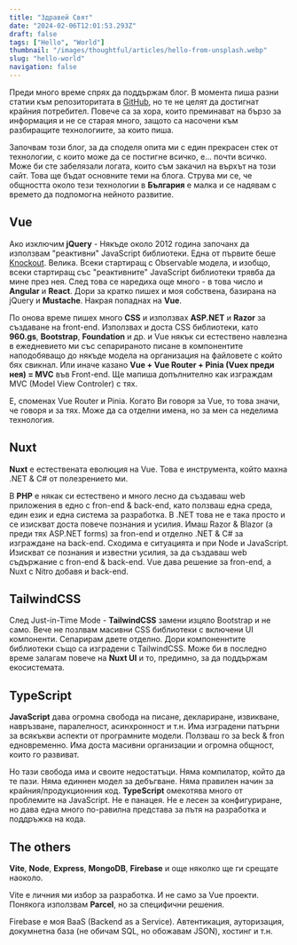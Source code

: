 ```yaml
---
title: "Здравей Свят"
date: "2024-02-06T12:01:53.293Z"
draft: false
tags: ["Hello", "World"]
thumbnail: "/images/thoughtful/articles/hello-from-unsplash.webp"
slug: "hello-world"
navigation: false
---
```


Преди много време спрях да поддържам блог. В момента пиша разни статии към репозиторитата в [GitHub](https://github.com/howbizarre), но те не целят да достигнат крайния потребител. Повече са за хора, които преминават на бързо за информация и не се старая много, защото са насочени към разбиращите технологиите, за които пиша.

<!--more-->

Започвам този блог, за да споделя опита ми с един прекрасен стек от технологии, с които може да се постигне всичко, е... почти всичко. Може би сте забелязали логата, които съм закачил на върхът на този сайт. Това ще бъдат основните теми на блога. Струва ми се, че общността около тези технологии в **България** е малка и се надявам с времето да подпомогна нейното развитие.

## Vue

Ако изключим **jQuery** - Някъде около 2012 година започанх да използвам "реактивни" JavaScript библиотеки. Една от първите беше [Knockout](https://knockoutjs.com/). Велика. Всеки стартиращ с Observable модела, и изобщо, всеки стартиращ със "реактивните" JavaScript библиотеки трявба да мине през нея. След това се наредиха още много - в това число и **Angular** и **React**. Дори за кратко пишех и моя собствена, базирана на jQuery и **Mustache**. Накрая попаднах на **Vue**.

По онова време пишех много **CSS** и използвах **ASP.NET** и **Razor** за създаване на front-end. Използвах и доста CSS библиотеки, като **960.gs**, **Bootstrap**, **Foundation** и др. и Vue някък си естествено навлезна в ежедневието ми със сепарираното писане в компонентите наподобяващо до някъде модела на организация на файловете с който бях свикнал. Или иначе казано **Vue + Vue Router + Pinia (Vuex преди нея) = MVC** във Front-end. Ще мапиша допълнително как изграждам MVC (Model View Controler) с тях.

Е, споменах Vue Router и Pinia. Когато Ви говоря за Vue, то това значи, че говоря и за тях. Може да са отделни имена, но за мен са неделима технология.

## Nuxt

**Nuxt** е естествената еволюция на Vue. Това е инструмента, който махна .NET & C# от полезрението ми.

В **PHP** е някак си естествено и много лесно да създаваш web приложения в едно с fron-end & back-end, като ползваш една среда, един език и една система за разработка. В .NET това не е така просто и се изискват доста повече познания и усилия. Имаш Razor & Blazor (а преди тях ASP.NET forms) за fron-end и отделно .NET & C# за изграждане на back-end. Сходима е ситуацията и при Node и JavaScript. Изискват се познания и известни усилия, за да създаваш web съдържание с fron-end & back-end. Vue дава решение за fron-end, а Nuxt с Nitro добавя и back-end.

## TailwindCSS

След Just-in-Time Mode - **TailwindCSS** замени изцяло Bootstrap и не само. Вече не позлвам масивни CSS библиотеки с включени UI компоненти. Сепарирам двете отделно. Дори компоненнтите библиотеки също са изградени с TailwindCSS. Може би в последно време залагам повече на **Nuxt UI** и то, предимно, за да поддържам екосистемата.

## TypeScript

**JavaScript** дава огромна свобода на писане, деклариране, извикване, навръзване, паралелност, асинхронност и т.н. Има изградени патърни за всякъкви аспекти от програмните модели. Ползваш го за beck & fron едновременно. Има доста масивни организации и огромна общност, които го развиват.

Но тази свобода има и своите недостатъци. Няма компилатор, който да те пази. Няма единнен модел за дебъгване. Няма правилен начин за крайния/продукционния код. **TypeScript** омекотява много от проблемите на JavaScript. Не е панацея. Не е лесен за конфигуриране, но дава една много по-равилна представа за пътя на разработка и поддръжка на кода.

## The others

**Vite**, **Node**, **Express**, **MongoDB**, **Firebase** и още няколко ще ги срещате наоколо.

Vite e личния ми избор за разработка. И не само за Vue проекти. Понякога използвам **Parcel**, но за специфични решения.

Firebase е моя BaaS (Backend as a Service). Автентикация, ауторизация, докумнетна база (не обичам SQL, но обожавам JSON), хостинг и т.н.